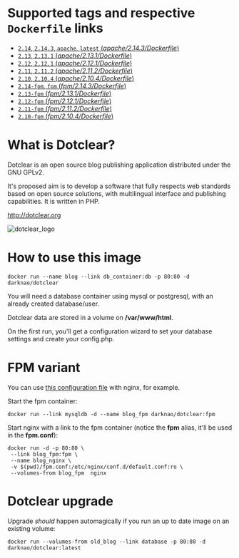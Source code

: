 # Supported tags and respective `Dockerfile` links #

- [`2.14`, `2.14.3`, `apache`, `latest` (*apache/2.14.3/Dockerfile*)](https://github.com/darknao/docker-dotclear/blob/master/apache/2.14.3/Dockerfile)
- [`2.13`, `2.13.1` (*apache/2.13.1/Dockerfile*)](https://github.com/darknao/docker-dotclear/blob/master/apache/2.13.1/Dockerfile)
- [`2.12`, `2.12.1` (*apache/2.12.1/Dockerfile*)](https://github.com/darknao/docker-dotclear/blob/master/apache/2.12.1/Dockerfile)
- [`2.11`, `2.11.2` (*apache/2.11.2/Dockerfile*)](https://github.com/darknao/docker-dotclear/blob/master/apache/2.11.2/Dockerfile)
- [`2.10`, `2.10.4` (*apache/2.10.4/Dockerfile*)](https://github.com/darknao/docker-dotclear/blob/master/apache/2.10.4/Dockerfile)
- [`2.14-fpm`, `fpm` (*fpm/2.14.3/Dockerfile*)](https://github.com/darknao/docker-dotclear/blob/master/fpm/2.14.3/Dockerfile)
- [`2.13-fpm` (*fpm/2.13.1/Dockerfile*)](https://github.com/darknao/docker-dotclear/blob/master/fpm/2.13.1/Dockerfile)
- [`2.12-fpm` (*fpm/2.12.1/Dockerfile*)](https://github.com/darknao/docker-dotclear/blob/master/fpm/2.12.1/Dockerfile)
- [`2.11-fpm` (*fpm/2.11.2/Dockerfile*)](https://github.com/darknao/docker-dotclear/blob/master/fpm/2.11.2/Dockerfile)
- [`2.10-fpm` (*fpm/2.10.4/Dockerfile*)](https://github.com/darknao/docker-dotclear/blob/master/fpm/2.10.4/Dockerfile)


# What is Dotclear? #
Dotclear is an open source blog publishing application distributed under the GNU GPLv2.

It's proposed aim is to develop a software that fully respects web standards based on open source solutions, with multilingual interface and publishing capabilities. It is written in PHP.

http://dotclear.org

![dotclear_logo](https://cloud.githubusercontent.com/assets/693402/9613090/a7454250-50e9-11e5-92a5-0ad55dc5a8af.png)

# How to use this image #
    docker run --name blog --link db_container:db -p 80:80 -d darknao/dotclear

You will need a database container using mysql or postgresql, with an already created database/user.

Dotclear data are stored in a volume on **/var/www/html**.

On the first run, you'll get a configuration wizard to set your database settings and create your config.php.

# FPM variant #
You can use [this configuration file](https://github.com/darknao/docker-dotclear/blob/master/fpm/fpm.conf) with nginx, for example.

Start the fpm container:

    docker run --link mysqldb -d --name blog_fpm darknao/dotclear:fpm
Start nginx with a link to the fpm container (notice the **fpm** alias, it'll be used in the **fpm.conf**):

    docker run -d -p 80:80 \
     --link blog_fpm:fpm \
     --name blog_nginx \
     -v $(pwd)/fpm.conf:/etc/nginx/conf.d/default.conf:ro \
     --volumes-from blog_fpm  nginx

# Dotclear upgrade #
Upgrade *should* happen automagically if you run an up to date image on an existing volume:

    docker run --volumes-from old_blog --link database -p 80:80 -d darknao/dotclear:latest


